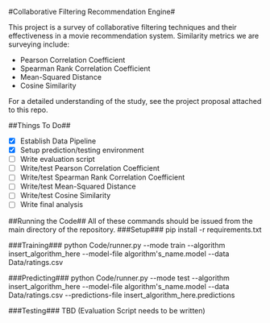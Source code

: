 #Collaborative Filtering Recommendation Engine#

This project is a survey of collaborative filtering techniques and their effectiveness in a movie recommendation system. Similarity metrics we are surveying include:
* Pearson Correlation Coefficient
* Spearman Rank Correlation Coefficient
* Mean-Squared Distance
* Cosine Similarity

For a detailed understanding of the study, see the project proposal attached to this repo.

##Things To Do##
- [x] Establish Data Pipeline
- [x] Setup prediction/testing environment
- [ ] Write evaluation script
- [ ] Write/test Pearson Correlation Coefficient
- [ ] Write/test Spearman Rank Correlation Coefficient
- [ ] Write/test Mean-Squared Distance
- [ ] Write/test Cosine Similarity
- [ ] Write final analysis

##Running the Code##
All of these commands should be issued from the main directory of the repository.
###Setup###
pip install -r requirements.txt

###Training###
python Code/runner.py --mode train --algorithm insert_algorithm_here --model-file algorithm's_name.model --data Data/ratings.csv

###Predicting###
python Code/runner.py --mode test --algorithm insert_algorithm_here --model-file algorithm's_name.model --data Data/ratings.csv --predictions-file insert_algorithm_here.predictions

###Testing###
TBD (Evaluation Script needs to be written)

